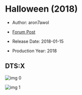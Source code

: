 # Halloween (2018)

* Author: aron7awol

* [Forum Post](https://www.avsforum.com/threads/bass-eq-for-filtered-movies.2995212/post-57394256)

* Release Date: 2018-01-15
* Production Year: 2018

## DTS:X

![img 0](https://i.imgur.com/SLxItim.jpg)

![img 1](https://i.imgur.com/VqXtA4B.jpg)

